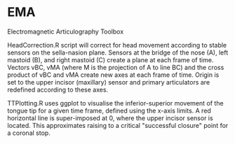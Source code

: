 # EMA
Electromagnetic Articulography Toolbox

HeadCorrection.R script will correct for head movement according to stable sensors on the sella-nasion plane. Sensors at the bridge of the nose (A), left mastoid (B), and right mastoid (C) create a plane at each frame of time. Vectors vBC, vMA (where M is the projection of A to line BC) and the cross product of vBC and vMA create new axes at each frame of time. Origin is set to the upper incisor (maxillary) sensor and primary articulators are redefined according to these axes.


TTPlotting.R uses ggplot to visualise the inferior-superior movement of the tongue tip for a given time frame, defined using the x-axis limits. A red horizontal line is super-imposed at 0, where the upper incisor sensor is located. This approximates raising to a critical "successful closure" point for a coronal stop.
